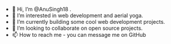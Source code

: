 - 👋 Hi, I’m @AnuSingh18 .
- 👀 I’m interested in web development and aerial yoga.
- 🌱 I’m currently building some cool web development projects.
- 💞️ I’m looking to collaborate on open source projects.
- 📫 How to reach me - you can message me on GitHub

<!---
AnuSingh18/AnuSingh18 is a ✨ special ✨ repository because its `README.md` (this file) appears on your GitHub profile.
You can click the Preview link to take a look at your changes.
--->
